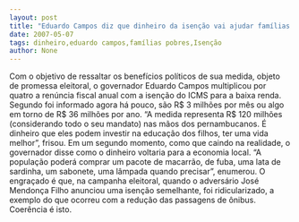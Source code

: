 ```yaml
---
layout: post
title: "Eduardo Campos diz que dinheiro da isenção vai ajudar famílias a terem vida melhor"
date: 2007-05-07
tags: dinheiro,eduardo campos,famílias pobres,Isenção
author: None
---
```

Com o objetivo de ressaltar os benefícios políticos de sua medida, objeto de promessa eleitoral, o governador Eduardo Campos multiplicou por quatro a renúncia fiscal anual com a isenção do ICMS para a baixa renda. Segundo foi informado agora há pouco, são R$ 3 milhões por mês ou algo em torno de R$ 36 milhões por ano.
“A medida representa R$ 120 milhões (considerando todo o seu mandato) nas mãos dos pernambucanos. É dinheiro que eles podem investir na educação dos filhos, ter uma vida melhor”, frisou.
Em um segundo momento, como que caindo na realidade, o governador disse como o dinheiro voltaria para a economia local.
“A população poderá comprar um pacote de macarrão, de fuba, uma lata de sardinha, um sabonete, uma lâmpada quando precisar”, enumerou.
O engraçado é que, na campanha eleitoral, quando o adversário José Mendonça Filho anunciou uma isenção semelhante, foi ridicularizado, a exemplo do que ocorreu com a redução das passagens de ônibus. Coerência é isto. 